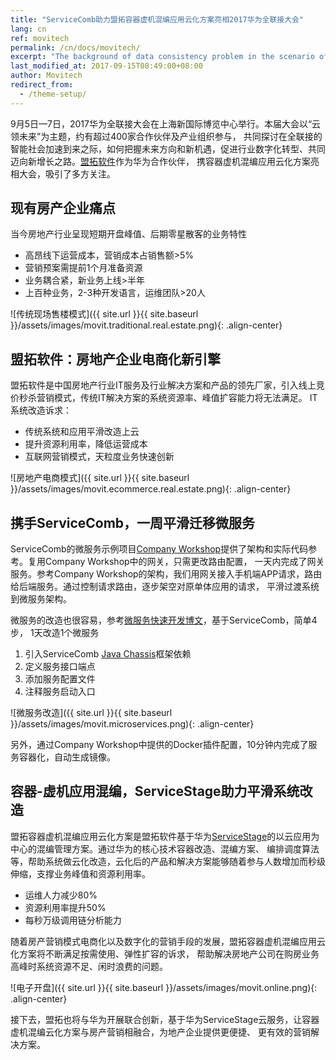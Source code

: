 ```yaml
---
title: "ServiceComb助力盟拓容器虚机混编应用云化方案亮相2017华为全联接大会"
lang: cn
ref: movitech
permalink: /cn/docs/movitech/
excerpt: "The background of data consistency problem in the scenario of microservice architecture"
last_modified_at: 2017-09-15T08:49:00+08:00
author: Movitech
redirect_from:
  - /theme-setup/
---
```

 
9月5日—7日，2017华为全联接大会在上海新国际博览中心举行。本届大会以“云领未来”为主题，约有超过400家合作伙伴及产业组织参与，
共同探讨在全联接的智能社会加速到来之际，如何把握未来方向和新机遇，促进行业数字化转型、共同迈向新增长之路。[盟拓软件][1]作为华为合作伙伴，
携容器虚机混编应用云化方案亮相大会，吸引了多方关注。

## 现有房产企业痛点
当今房地产行业呈现短期开盘峰值、后期零星散客的业务特性
* 高昂线下运营成本，营销成本占销售额>5%
* 营销预案需提前1个月准备资源
* 业务耦合紧，新业务上线>半年
* 上百种业务，2-3种开发语言，运维团队>20人

![传统现场售楼模式]({{ site.url }}{{ site.baseurl }}/assets/images/movit.traditional.real.estate.png){: .align-center}

## 盟拓软件：房地产企业电商化新引擎
盟拓软件是中国房地产行业IT服务及行业解决方案和产品的领先厂家，引入线上竞价秒杀营销模式，传统IT解决方案的系统资源率、峰值扩容能力将无法满足。
IT系统改造诉求：
* 传统系统和应用平滑改造上云
* 提升资源利用率，降低运营成本
* 互联网营销模式，天粒度业务快速创新

![房地产电商模式]({{ site.url }}{{ site.baseurl }}/assets/images/movit.ecommerce.real.estate.png){: .align-center}

## 携手ServiceComb，一周平滑迁移微服务
ServiceComb的微服务示例项目[Company Workshop][3]提供了架构和实际代码参考。复用Company Workshop中的网关，只需更改路由配置，
一天内完成了网关服务。参考Company Workshop的架构，我们用网关接入手机端APP请求，路由给后端服务。通过控制请求路由，逐步架空对原单体应用的请求，
平滑过渡系统到微服务架构。

微服务的改造也很容易，参考[微服务快速开发博文](http://servicecomb.io/cn/docs/linuxcon-workshop-demo/)，基于ServiceComb，简单4步，
1天改造1个微服务
1. 引入ServiceComb [Java Chassis][2]框架依赖
1. 定义服务接口端点
1. 添加服务配置文件
1. 注释服务启动入口

![微服务改造]({{ site.url }}{{ site.baseurl }}/assets/images/movit.microservices.png){: .align-center}

另外，通过Company Workshop中提供的Docker插件配置，10分钟内完成了服务容器化，自动生成镜像。

## 容器-虚机应用混编，ServiceStage助力平滑系统改造
盟拓容器虚机混编应用云化方案是盟拓软件基于华为[ServiceStage][4]的以云应用为中心的混编管理方案。通过华为的核心技术容器改造、混编方案、
编排调度算法等，帮助系统做云化改造，云化后的产品和解决方案能够随着参与人数增加而秒级伸缩，支撑业务峰值和资源利用率。
* 运维人力减少80%
* 资源利用率提升50%
* 每秒万级调用链分析能力 

随着房产营销模式电商化以及数字化的营销手段的发展，盟拓容器虚机混编应用云化方案将不断满足按需使用、弹性扩容的诉求，
帮助解决房地产公司在购房业务高峰时系统资源不足、闲时浪费的问题。

![电子开盘]({{ site.url }}{{ site.baseurl }}/assets/images/movit.online.png){: .align-center}

接下去，盟拓也将与华为开展联合创新，基于华为ServiceStage云服务，让容器虚机混编云化方案与房产营销相融合，为地产企业提供更便捷、
更有效的营销解决方案。

[1]:http://movit-tech.com/
[2]:https://github.com/ServiceComb/ServiceComb-Java-Chassis
[3]:https://github.com/ServiceComb/ServiceComb-Company-WorkShop
[4]:https://www.hwclouds.com/
